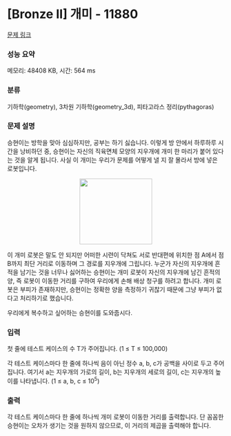 # [Bronze II] 개미 - 11880 

[문제 링크](https://www.acmicpc.net/problem/11880) 

### 성능 요약

메모리: 48408 KB, 시간: 564 ms

### 분류

기하학(geometry), 3차원 기하학(geometry_3d), 피타고라스 정리(pythagoras)

### 문제 설명

<p>승현이는 방학을 맞아 심심하지만, 공부는 하기 싫습니다. 이렇게 방 안에서 하루하루 시간을 낭비하던 중, 승현이는 자신의 직육면체 모양의 지우개에 개미 한 마리가 붙어 있다는 것을 알게 됩니다. 사실 이 개미는 우리가 문제를 어떻게 낼 지 잘 몰라서 방에 넣은 로봇입니다.</p>

<p style="text-align:center"><img alt="" src="https://onlinejudgeimages.s3-ap-northeast-1.amazonaws.com/problem/11880/1.png" style="height:152px; width:168px"></p>

<p>이 개미 로봇은 말도 안 되지만 어떠한 시련이 닥쳐도 서로 반대편에 위치한 점 A에서 점 B까지 최단 거리로 이동하며 그 경로를 지우개에 그립니다. 누군가 자신의 지우개에 흔적을 남기는 것을 너무나 싫어하는 승현이는 개미 로봇이 자신의 지우개에 남긴 흔적의 양, 즉 로봇이 이동한 거리를 구하여 우리에게 손해 배상 청구를 하려고 합니다. 개미 로봇은 부피가 존재하지만, 승현이는 정확한 양을 측정하기 귀찮기 때문에 그냥 부피가 없다고 처리하기로 했습니다.</p>

<p>우리에게 복수하고 싶어하는 승현이를 도와줍시다.</p>

### 입력 

 <p>첫 줄에 테스트 케이스의 수 T가 주어집니다. (1 ≤ T ≤ 100,000)</p>

<p>각 테스트 케이스마다 한 줄에 하나씩 음이 아닌 정수 a, b, c가 공백을 사이로 두고 주어집니다. 여기서 a는 지우개의 가로의 길이, b는 지우개의 세로의 길이, c는 지우개의 높이를 나타냅니다. (1 ≤ a, b, c ≤ 10<sup>5</sup>)</p>

### 출력 

 <p>각 테스트 케이스마다 한 줄에 하나씩 개미 로봇이 이동한 거리를 출력합니다. 단 꼼꼼한 승현이는 오차가 생기는 것을 원하지 않으므로, 이 거리의 제곱을 출력해야 합니다.</p>

